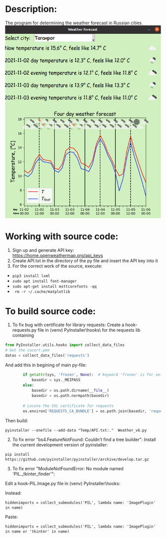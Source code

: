 # Description:
The program for determining the weather forecast in Russian cities.
![Screenshot](Interface.png)

# Working with source code:
1) Sign up and generate API key: https://home.openweathermap.org/api_keys
2) Create API.txt in the directory of the py file and insert the API key into it
3) For the correct work of the source, execute: 
* ```pip3 install lxml```
* ```sudo apt install font-manager```
* ```sudo apt-get install msttcorefonts -qq```
* ``` rm -r ~/.cache/matplotlib```

# To build source code:

1) To fix bug with certificate for library requests:
Create a hook-requests.py file in (venv) PyInstaller\hooks\ for the requests lib containing

```Python
from PyInstaller.utils.hooks import collect_data_files
# Get the cacert.pem
datas = collect_data_files('requests')
```

And add this in begining of main py-file:

```Python
        if getattr(sys, 'frozen', None):  # keyword 'frozen' is for setting basedir while in onefile mode in pyinstaller
            basedir = sys._MEIPASS
        else:
            basedir = os.path.dirname(__file__)
            basedir = os.path.normpath(basedir)

        # Locate the SSL certificate for requests
        os.environ['REQUESTS_CA_BUNDLE'] = os.path.join(basedir, 'requests', 'cacert.pem')
```

Then build:

```
pyinstaller --onefile --add-data "Temp/API.txt:."  Weather_v6.py
```

2) To fix error "bs4.FeatureNotFound: Couldn't find a tree builder":
Install the current development version of pyinstaller: 

```
pip install https://github.com/pyinstaller/pyinstaller/archive/develop.tar.gz
```

3) To fix error "ModuleNotFoundError: No module named 'PIL._tkinter_finder'":

Edit a hook-PIL.Image.py file in (venv) PyInstaller\hooks\:

Instead:

```
hiddenimports = collect_submodules('PIL', lambda name: 'ImagePlugin' in name)
```

Paste:

```
hiddenimports = collect_submodules('PIL', lambda name: 'ImagePlugin' in name or 'tkinter' in name)
```





